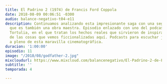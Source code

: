 ```yaml
---
title: El Padrino 2 (1974) de Francis Ford Coppola
date: 2018-08-09 00:06:51 -0300
audio: balance-negativo-t04-e11
description: Continuamos analizando esta impresionante saga con una segunda parte
  que es también una obra maestra. Episodio enlazado con uno del podcast hermano La
  Tortulia, en el que tratan los hechos reales que sirvieron de inspiración a mucha
  de las cosas que vemos ficcionalizadas aquí. Podcasts para escuchar juntos y disfrutar
  a pleno de esta maravilla cinematográfica.
duracion: '1:00:00'
episodio: 11
image: "/2018/08/godfather-2.jpg"
mixcloudurl: https://www.mixcloud.com/balancenegativo/El-Padrino-2-de-Francis-Ford-Coppola/
subtitle: ''
temporada: 4

---
```

